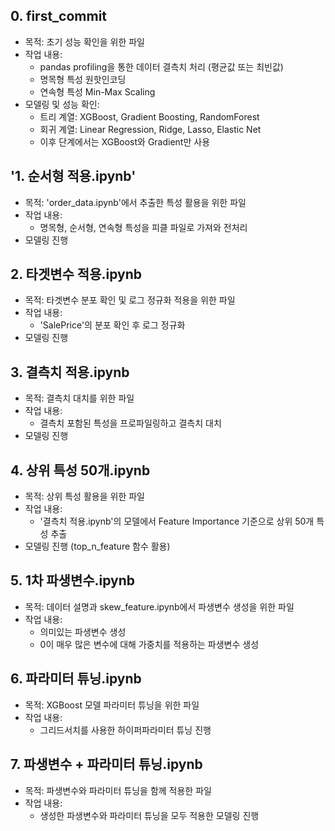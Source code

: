 ## 0. first_commit
- 목적: 초기 성능 확인을 위한 파일
- 작업 내용:
  - pandas profiling을 통한 데이터 결측치 처리 (평균값 또는 최빈값)
  - 명목형 특성 원핫인코딩
  - 연속형 특성 Min-Max Scaling
- 모델링 및 성능 확인:
  - 트리 계열: XGBoost, Gradient Boosting, RandomForest
  - 회귀 계열: Linear Regression, Ridge, Lasso, Elastic Net
  - 이후 단계에서는 XGBoost와 Gradient만 사용

## '1. 순서형 적용.ipynb'
- 목적: 'order_data.ipynb'에서 추출한 특성 활용을 위한 파일
- 작업 내용:
  - 명목형, 순서형, 연속형 특성을 피클 파일로 가져와 전처리
- 모델링 진행

## 2. 타겟변수 적용.ipynb
- 목적: 타겟변수 분포 확인 및 로그 정규화 적용을 위한 파일
- 작업 내용:
  - 'SalePrice'의 분포 확인 후 로그 정규화
- 모델링 진행

## 3. 결측치 적용.ipynb
- 목적: 결측치 대치를 위한 파일
- 작업 내용:
  - 결측치 포함된 특성을 프로파일링하고 결측치 대치
- 모델링 진행

## 4. 상위 특성 50개.ipynb
- 목적: 상위 특성 활용을 위한 파일
- 작업 내용:
  - '결측치 적용.ipynb'의 모델에서 Feature Importance 기준으로 상위 50개 특성 추출
- 모델링 진행 (top_n_feature 함수 활용)

## 5. 1차 파생변수.ipynb
- 목적: 데이터 설명과 skew_feature.ipynb에서 파생변수 생성을 위한 파일
- 작업 내용:
  - 의미있는 파생변수 생성
  - 0이 매우 많은 변수에 대해 가중치를 적용하는 파생변수 생성

## 6. 파라미터 튜닝.ipynb
- 목적: XGBoost 모델 파라미터 튜닝을 위한 파일
- 작업 내용:
  - 그리드서치를 사용한 하이퍼파라미터 튜닝 진행

## 7. 파생변수 + 파라미터 튜닝.ipynb
- 목적: 파생변수와 파라미터 튜닝을 함께 적용한 파일
- 작업 내용:
  - 생성한 파생변수와 파라미터 튜닝을 모두 적용한 모델링 진행
